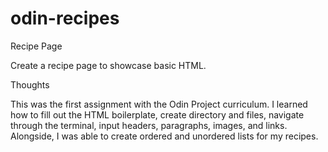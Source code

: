 # odin-recipes

Recipe Page

Create a recipe page to showcase basic HTML.

Thoughts

This was the first assignment with the Odin Project curriculum. I learned how to fill out the HTML boilerplate, create directory and files, navigate through the terminal, input headers, paragraphs, images, and links. Alongside, I was able to create ordered and unordered lists for my recipes.